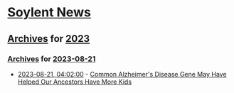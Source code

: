 # [Soylent News](../../../README.md)

## [Archives](../../index.md) for [2023](../index.md)

### [Archives](../../index.md) for [2023-08-21](index.md)

* [2023-08-21, 04:02:00](https://soylentnews.org/article.pl?sid=23/08/20/0138255&from=rss) - [Common Alzheimer's Disease Gene May Have Helped Our Ancestors Have More Kids](https://soylentnews.org/article.pl?sid=23/08/20/0138255&from=rss)

